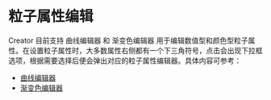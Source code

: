 # 粒子属性编辑

Creator 目前支持 曲线编辑器 和 渐变色编辑器 用于编辑数值型和颜色型粒子属性。在设置粒子属性时，大多数属性右侧都有一个下三角符号，点击会出现下拉框选项，根据需要选择后便会弹出对应的粒子属性编辑器。具体内容可参考：

- [曲线编辑器](curve-editor.md)
- [渐变色编辑器](gradient-editor.md)
